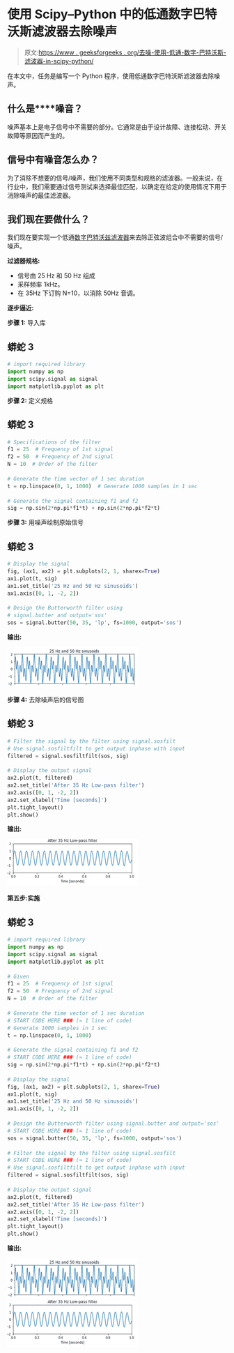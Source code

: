 # 使用 Scipy–Python 中的低通数字巴特沃斯滤波器去除噪声

> 原文:[https://www . geeksforgeeks . org/去噪-使用-低通-数字-巴特沃斯-滤波器-in-scipy-python/](https://www.geeksforgeeks.org/noise-removal-using-lowpass-digital-butterworth-filter-in-scipy-python/)

在本文中，任务是编写一个 Python 程序，使用低通数字巴特沃斯滤波器去除噪声。

## **什么是****噪音？**

噪声基本上是电子信号中不需要的部分。它通常是由于设计故障、连接松动、开关故障等原因而产生的。

## **信号中有噪音怎么办？**

为了消除不想要的信号/噪声，我们使用不同类型和规格的滤波器。一般来说，在行业中，我们需要通过信号测试来选择最佳匹配，以确定在给定的使用情况下用于消除噪声的最佳滤波器。

## **我们现在要做什么？**

我们现在要实现一个低通[数字巴特沃兹滤波器](https://www.geeksforgeeks.org/digital-low-pass-butterworth-filter-in-python/)来去除正弦波组合中不需要的信号/噪声。

**过滤器规格:**

*   信号由 25 Hz 和 50 Hz 组成
*   采样频率 1kHz。
*   在 35Hz 下订购 N=10，以消除 50Hz 音调。

**逐步逼近:**

**步骤 1:** 导入库

## 蟒蛇 3

```py
# import required library
import numpy as np
import scipy.signal as signal
import matplotlib.pyplot as plt
```

**步骤 2:** 定义规格

## 蟒蛇 3

```py
# Specifications of the filter
f1 = 25  # Frequency of 1st signal
f2 = 50  # Frequency of 2nd signal
N = 10  # Order of the filter

# Generate the time vector of 1 sec duration
t = np.linspace(0, 1, 1000)  # Generate 1000 samples in 1 sec

# Generate the signal containing f1 and f2
sig = np.sin(2*np.pi*f1*t) + np.sin(2*np.pi*f2*t)
```

**步骤 3:** 用噪声绘制原始信号

## 蟒蛇 3

```py
# Display the signal
fig, (ax1, ax2) = plt.subplots(2, 1, sharex=True)
ax1.plot(t, sig)
ax1.set_title('25 Hz and 50 Hz sinusoids')
ax1.axis([0, 1, -2, 2])

# Design the Butterworth filter using 
# signal.butter and output='sos'
sos = signal.butter(50, 35, 'lp', fs=1000, output='sos')
```

**输出:**

![](img/e68b8fd34e32dfef8cb6428763b4bd18.png)

**步骤 4:** 去除噪声后的信号图

## 蟒蛇 3

```py
# Filter the signal by the filter using signal.sosfilt
# Use signal.sosfiltfilt to get output inphase with input
filtered = signal.sosfiltfilt(sos, sig)

# Display the output signal
ax2.plot(t, filtered)
ax2.set_title('After 35 Hz Low-pass filter')
ax2.axis([0, 1, -2, 2])
ax2.set_xlabel('Time [seconds]')
plt.tight_layout()
plt.show()
```

**输出:**

![](img/3d7541579508c0dbdaf0f12156847a95.png)

**第五步:实施**

## 蟒蛇 3

```py
# import required library
import numpy as np
import scipy.signal as signal
import matplotlib.pyplot as plt

# Given
f1 = 25  # Frequency of 1st signal
f2 = 50  # Frequency of 2nd signal
N = 10  # Order of the filter

# Generate the time vector of 1 sec duration
# START CODE HERE ### (≈ 1 line of code)
# Generate 1000 samples in 1 sec
t = np.linspace(0, 1, 1000)

# Generate the signal containing f1 and f2
# START CODE HERE ### (≈ 1 line of code)
sig = np.sin(2*np.pi*f1*t) + np.sin(2*np.pi*f2*t)

# Display the signal
fig, (ax1, ax2) = plt.subplots(2, 1, sharex=True)
ax1.plot(t, sig)
ax1.set_title('25 Hz and 50 Hz sinusoids')
ax1.axis([0, 1, -2, 2])

# Design the Butterworth filter using signal.butter and output='sos'
# START CODE HERE ### (≈ 1 line of code)
sos = signal.butter(50, 35, 'lp', fs=1000, output='sos')

# Filter the signal by the filter using signal.sosfilt
# START CODE HERE ### (≈ 1 line of code)
# Use signal.sosfiltfilt to get output inphase with input
filtered = signal.sosfiltfilt(sos, sig)

# Display the output signal
ax2.plot(t, filtered)
ax2.set_title('After 35 Hz Low-pass filter')
ax2.axis([0, 1, -2, 2])
ax2.set_xlabel('Time [seconds]')
plt.tight_layout()
plt.show()
```

**输出:**

![](img/e68b8fd34e32dfef8cb6428763b4bd18.png) ![](img/3d7541579508c0dbdaf0f12156847a95.png)